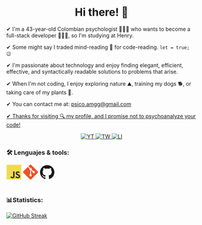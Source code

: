 <body>
<div class="container">
<h1 align="center">Hi there! 👋</h1>
	<p>✔ I'm a 43-year-old Colombian psychologist 👨🏻‍💼 who wants to become a full-stack developer 🧑🏻‍💻, so I'm studying at Henry.</p>
	<p>✔ Some might say I traded mind-reading 🧠 for code-reading. <code>let = true; 😉</code></p>
	<p>✔ I'm passionate about technology and enjoy finding elegant, efficient, effective, and syntactically readable solutions to problems that arise.</p>
	<p>✔ When I'm not coding, I enjoy exploring nature ⛰️, training my dogs 🐕, or taking care of my plants 🌿.</p>
	<p>✔ You can contact me at: <a href="mailto:psico.amgg@gmail.com">psico.amgg@gmail.com </p>
	<p>✔ Thanks for visiting 🔍 my profile, and I promise not to psychoanalyze your code!</p>
<div class="badge" align="center"> 
	<a href="https://www.youtube.com/channel/UCD4LXKC9GPqTArTRkNmxusg" target="_blank">
	<img src="https://img.shields.io/badge/-YouTube-red" title="YouTube" alt="YT" />
	</a>
	<a href="https://twitter.com/psicoamgg" target="_blank"> <img src="https://img.shields.io/twitter/url?style=social&url=https%3A%2F%2Ftwitter.com%2Fpsicoamgg" title="Twitter" alt="TW"/>
	</a>
	<a href="https://www.linkedin.com/in/alberto-mario-guerrero-gonzalez-23285011/" target="_blank"> <img src="https://img.shields.io/badge/-LinkedIn-blue" title="LinkedIn" alt="LI"/>
	</a>
	</div>
<div align="rigth">
<h3> 🛠 Lenguajes & tools:</h3>
	<img src="https://github.com/devicons/devicon/blob/master/icons/javascript/javascript-original.svg" title="JavaScript" alt="JS" width="40" height="40"/&nbsp; /> <img src="https://github.com/devicons/devicon/blob/master/icons/git/git-original.svg" title="Git" alt="git" width="40" height="40"/&nbsp; /> <img src="https://github.com/devicons/devicon/blob/master/icons/github/github-original.svg" title="GitHub" alt="GH" width="40" height="40"/&nbsp; /> </div>	     
	<br>
<h3> 📊Statistics:</h3>	

	
[![GitHub Streak](https://streak-stats.demolab.com?user=devpsicoamgg&theme=one-dark-pro&date_format=j%20M%5B%20Y%5D&card_width=492&sideNums=EB5454&ring=34EB4F)](https://git.io/streak-stats)
	
</div>		
	
	
	
</body>
	


